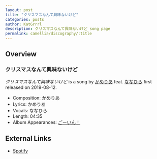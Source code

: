 ```yaml
---
layout: post
title: "クリスマスなんて興味ないけど"
categories: posts
author: KatGrrrl
description: クリスマスなんて興味ないけど song page
permalink: camellia/discography/:title
---
```


## Overview

### クリスマスなんて興味ないけど

*クリスマスなんて興味ないけど* is a song by [かめりあ](<{% link postsWiki/_posts/2023-12-10-camellia.md %}>) feat. [ななひら](#) first released on 2019-08-12.

* Composition: かめりあ
* Lyrics: かめりあ
* Vocals: ななひら
* Length: 04:35
* Album Appearances: [ごーいん！](<{% link postsInclude/_posts/camellia/albums/Goin/2023-12-21-Goin.md %}>)

## External Links

* [Spotify](https://open.spotify.com/track/5EKBJ7o6rYBdhnxLef6zH5?si=d9a1dec125a147c1)
